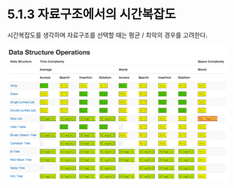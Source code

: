 # 5.1.3 자료구조에서의 시간복잡도

시간복잡도를 생각하며 자료구조를 선택할 때는 평균 / 최악의 경우를 고려한다.

<img src="../../assets/5.1/bigo.png">
